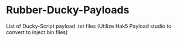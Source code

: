 # Rubber-Ducky-Payloads
List of Ducky-Script payload .txt files (Utilize Hak5 Payload studio to convert to inject.bin files)
